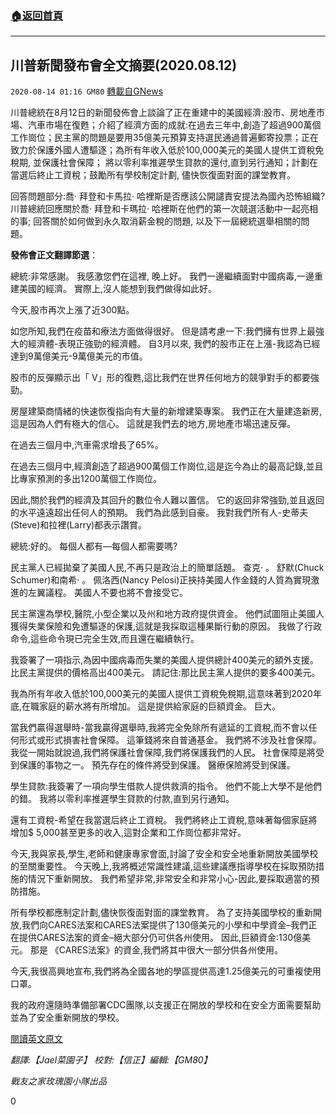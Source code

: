 ###  [:house:返回首頁](https://github.com/ourhimalayas/txt)
---

## 川普新聞發布會全文摘要(2020.08.12)
`2020-08-14 01:16 GM80` [轉載自GNews](https://gnews.org/zh-hant/296269/)

川普總統在8月12日的新聞發佈會上談論了正在重建中的美國經濟:股市、房地產市場、汽車市場在復甦；介紹了經濟方面的成就:在過去三年中,創造了超過900萬個工作崗位；民主黨的問題是要用35億美元預算支持選民通過普遍郵寄投票；正在致力於保護外國人遭驅逐；為所有年收入低於100,000美元的美國人提供工資稅免稅期, 並保護社會保障； 將以零利率推遲學生貸款的還付,直到另行通知；計劃在當選后終止工資稅；鼓勵所有學校制定計劃, 儘快恢復面對面的課堂教育。

回答問題部分:喬· 拜登和卡馬拉· 哈裡斯是否應該公開譴責安提法為國內恐怖組織? 川普總統回應關於喬· 拜登和卡瑪拉· 哈裡斯在他們的第一次競選活動中一起亮相的事; 回答關於如何做到永久取消薪金稅的問題, 以及下一屆總統選舉相關的問題。

**發佈會正文翻譯節選**：

總統:非常感謝。 我感激您們在這裡, 晚上好。 我們一邊繼續面對中國病毒,一邊重建美國的經濟。 實際上,沒人能想到我們做得如此好。

今天,股市再次上漲了近300點。

如您所知,我們在疫苗和療法方面做得很好。 但是請考慮一下:我們擁有世界上最強大的經濟體-表現正強勁的經濟體。 自3月以來, 我們的股市正在上漲-我認為已經達到9萬億美元-9萬億美元的市值。

股市的反彈顯示出「 V」形的復甦,這比我們在世界任何地方的競爭對手的都要強勁。

房屋建築商情緒的快速恢復指向有大量的新增建築專案。 我們正在大量建造新房,這是因為人們有極大的信心。 這就是我們去的地方,房地產市場迅速反彈。

在過去三個月中,汽車需求增長了65%。

在過去三個月中,經濟創造了超過900萬個工作崗位,這是迄今為止的最高記錄,並且比專家預測的多出1200萬個工作崗位。

因此,關於我們的經濟及其回升的數位令人難以置信。 它的返回非常強勁,並且返回的水平遠遠超出任何人的預期。 我們為此感到自豪。 我對我們所有人-史蒂夫(Steve)和拉裡(Larry)都表示讚賞。

總統:好的。 每個人都有—每個人都需要嗎?

民主黨人已經拋棄了美國人民,不再只是政治上的簡單話題。 查克· 。 舒默(Chuck Schumer)和南希· 。 佩洛西(Nancy Pelosi)正挾持美國人作金錢的人質為實現激進的左翼議程。 美國人不要也將不會接受它。

民主黨還為學校,醫院,小型企業以及州和地方政府提供資金。 他們試圖阻止美國人獲得失業保險和免遭驅逐的保護,這就是我採取這種果斷行動的原因。 我做了行政命令,這些命令現已完全生效,而且還在繼續執行。

我簽署了一項指示,為因中國病毒而失業的美國人提供總計400美元的額外支援。 比民主黨提供的價格高出400美元。 請記住:那比民主黨人提供的要多400美元。

我為所有年收入低於100,000美元的美國人提供工資稅免稅期,這意味著到2020年底,在職家庭的薪水將有所增加。 這是提供給家庭的巨額資金。 巨大。

當我們贏得選舉時-當我贏得選舉時,我將完全免除所有遞延的工資稅,而不會以任何形式或形式損害社會保障。 這筆錢將來自普通基金。 我們將不涉及社會保障。 我從一開始就說過,我們將保護社會保障,我們將保護我們的人民。 社會保障是將受到保護的事物之一。 預先存在的條件將受到保護。 醫療保險將受到保護。

學生貸款:我簽署了一項向學生借款人提供救濟的指令。 他們不能上大學不是他們的錯。 我將以零利率推遲學生貸款的付款,直到另行通知。

還有工資稅-希望在我當選后終止工資稅。 我們將終止工資稅,意味著每個家庭將增加$ 5,000甚至更多的收入,這對企業和工作崗位都非常好。

今天,我與家長,學生,老師和健康專家會面,討論了安全和安全地重新開放美國學校的至關重要性。 今天晚上,我將概述常識性建議,這些建議應指導學校在採取預防措施的情況下重新開放。 我們希望非常,非常安全和非常小心-因此,要採取適當的預防措施。

所有學校都應制定計劃,儘快恢復面對面的課堂教育。 為了支持美國學校的重新開放,我們向CARES法案和CARES法案提供了130億美元的小學和中學資金–我們正在提供CARES法案的資金–絕大部分仍可供各州使用。 因此,巨額資金:130億美元。 那是 《CARES法案》的資金,我們將其中很大一部分供各州使用。

今天,我很高興地宣布,我們將為全國各地的學區提供高達1.25億美元的可重複使用口罩。

我的政府還隨時準備部署CDC團隊,以支援正在開放的學校和在安全方面需要幫助並為了安全重新開放的學校。

[閱讀英文原文](https://www.whitehouse.gov/briefings-statements/remarks-president-trump-press-briefing-081320/)

*翻譯:【Jael菜園子】 校對:【信正】編輯:【GM80】*

*戰友之家玫瑰園小隊出品*



0
